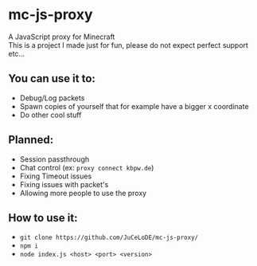 # mc-js-proxy
A JavaScript proxy for Minecraft  
This is a project I made just for fun, please do not expect perfect support etc...
## You can use it to:
* Debug/Log packets
* Spawn copies of yourself that for example have a bigger x coordinate
* Do other cool stuff
## Planned:
* Session passthrough
* Chat control (ex: `proxy connect kbpw.de`)
* Fixing Timeout issues
* Fixing issues with packet's
* Allowing more people to use the proxy
## How to use it:
* `git clone https://github.com/JuCeLoDE/mc-js-proxy/`
* `npm i`
* `node index.js <host> <port> <version>`
